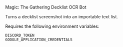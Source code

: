Magic: The Gathering Decklist OCR Bot

Turns a decklist screenshot into an importable text list.

Requires the following environment variables:

    DISCORD_TOKEN
    GOOGLE_APPLICATION_CREDENTIALS